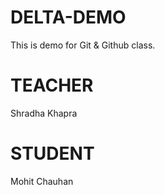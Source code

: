 # DELTA-DEMO
This is demo for Git &amp; Github class.

# TEACHER
Shradha Khapra

# STUDENT
Mohit Chauhan